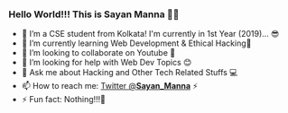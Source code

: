 ### Hello World!!! This is Sayan Manna 👋✨

- 🔭 I’m a CSE student from Kolkata! I'm currently in 1st Year (2019)... 😎
- 🌱 I’m currently learning Web Development & Ethical Hacking💖 
- 👯 I’m looking to collaborate on Youtube 🤩
- 🤔 I’m looking for help with Web Dev Topics 😊
- 💬 Ask me about Hacking and Other Tech Related Stuffs 💻
- 📫 How to reach me: [Twitter @__Sayan_Manna__](https://twitter.com/__Sayan_Manna__) ⚡
- ⚡ Fun fact: Nothing!!!🥱
